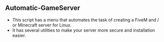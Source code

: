 ## Automatic-GameServer
- This script has a menu that automates the task of creating a FiveM and / or Minecraft server for Linux.
- It has several utilities to make your server more secure and installation easier. 
